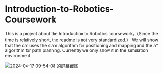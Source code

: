 # Introduction-to-Robotics-Coursework
This is a project about the Introduction to Robotics coursework。（Since the time is relatively short, the readme is not very standardized.）
We will show that the car uses the slam algorithm for positioning and mapping and the a* algorithm for path planning.
Currently we only show it in the simulation environment




![2024-04-17 09-54-08 的屏幕截图](https://github.com/zynnnupup/Introduction-to-Robotics-Coursework/assets/166977805/31ab0888-ba1c-4245-a57f-83fb8750d56a)
